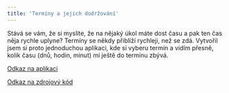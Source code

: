 ```yaml
---
title: 'Termíny a jejich dodržování'
---
```


Stává se vám, že si myslíte, že na nějaký úkol máte dost času a pak ten čas něja rychle uplyne? Termíny se někdy přiblíží rychleji, než se zdá.
Vytvořil jsem si proto jednoduchou aplikaci, kde si vyberu termín a vidím přesně, kolik času (dnů, hodin, minut) mi ještě do termínu zbývá.

[Odkaz na aplikaci](http://aplikace.svobodaweb.cz/app/countdown)

[Odkaz na zdrojový kód](https://github.com/psvoboda1987/custom_countdown)